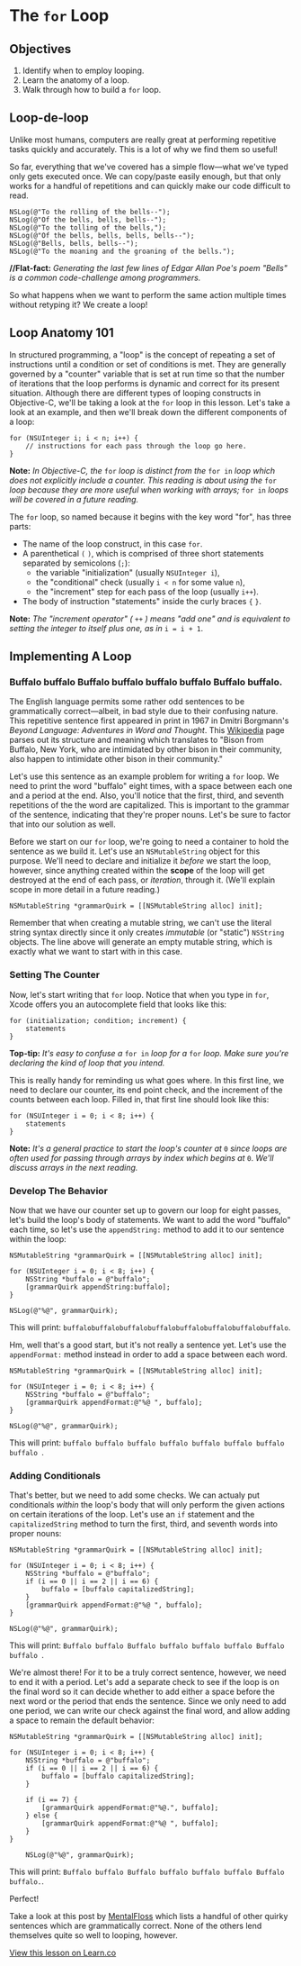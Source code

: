 # The `for` Loop

## Objectives

1. Identify when to employ looping.
2. Learn the anatomy of a loop.
3. Walk through how to build a `for` loop.

## Loop-de-loop

Unlike most humans, computers are really great at performing repetitive tasks quickly and accurately. This is a lot of why we find them so useful!

So far, everything that we've covered has a simple flow—what we've typed only gets executed once. We can copy/paste easily enough, but that only works for a handful of repetitions and can quickly make our code difficult to read.

```objc
NSLog(@"To the rolling of the bells--");
NSLog(@"Of the bells, bells, bells--");
NSLog(@"To the tolling of the bells,");
NSLog(@"Of the bells, bells, bells, bells--");
NSLog(@"Bells, bells, bells--");
NSLog(@"To the moaning and the groaning of the bells.");
```

**//Flat-fact:** *Generating the last few lines of Edgar Allan Poe's poem "Bells" is a common code-challenge among programmers.*

So what happens when we want to perform the same action multiple times without retyping it? We create a loop!

## Loop Anatomy 101

In structured programming, a "loop" is the concept of repeating a set of instructions until a condition or set of conditions is met. They are generally governed by a "counter" variable that is set at run time so that the number of iterations that the loop performs is dynamic and correct for its present situation. Although there are different types of looping constructs in Objective-C, we'll be taking a look at the `for` loop in this lesson. Let's take a look at an example, and then we'll break down the different components of a loop:

```objc
for (NSUInteger i; i < n; i++) {
    // instructions for each pass through the loop go here.
}
```

**Note:** *In Objective-C, the* `for` *loop is distinct from the* `for in` *loop which does not explicitly include a counter. This reading is about using the* `for` *loop because they are more useful when working with arrays;* `for in` *loops will be covered in a future reading.*

The `for` loop, so named  because it begins with the key word "for", has three parts: 

  * The name of the loop construct, in this case `for`.
  * A parenthetical `(` `)`,  which is comprised of three short statements separated by semicolons (`;`):
      - the variable "initialization" (usually `NSUInteger i`),
      - the "conditional" check (usually `i < n` for some value `n`),
      - the "increment" step for each pass of the loop (usually `i++`).
  * The body of instruction "statements" inside the curly braces `{` `}`.

**Note:** *The "increment operator" (* `++` *) means "add one" and is equivalent to setting the integer to itself plus one, as in* `i = i + 1`.

## Implementing A Loop

### Buffalo buffalo Buffalo buffalo buffalo buffalo Buffalo buffalo.

The English language permits some rather odd sentences to be grammatically correct—albeit, in bad style due to their confusing nature. This repetitive sentence first appeared in print in 1967 in Dmitri Borgmann's *Beyond Language: Adventures in Word and Thought*. This [Wikipedia](https://en.wikipedia.org/wiki/Buffalo_buffalo_Buffalo_buffalo_buffalo_buffalo_Buffalo_buffalo) page parses out its structure and meaning which translates to "Bison from Buffalo, New York, who are intimidated by other bison in their community, also happen to intimidate other bison in their community."

Let's use this sentence as an example problem for writing a `for` loop. We need to print the word "buffalo" eight times, with a space between each one and a period at the end. Also, you'll notice that the first, third, and seventh repetitions of the the word are capitalized. This is important to the grammar of the sentence, indicating that they're proper nouns. Let's be sure to factor that into our solution as well.

Before we start on our `for` loop, we're going to need a container to hold the sentence as we build it. Let's use an `NSMutableString` object for this purpose. We'll need to declare and initialize it *before* we start the loop, however, since anything created within the **scope** of the loop will get destroyed at the end of each pass, or *iteration*, through it. (We'll explain scope in more detail in a future reading.)

```objc
NSMutableString *grammarQuirk = [[NSMutableString alloc] init];
```

Remember that when creating a mutable string, we can't use the literal string syntax directly since it only creates *immutable* (or "static") `NSString` objects. The line above will generate an empty mutable string, which is exactly what we want to start with in this case.
    
### Setting The Counter
    
Now, let's start writing that `for` loop. Notice that when you type in `for`, Xcode offers you an autocomplete field that looks like this:

```objc
for (initialization; condition; increment) {
    statements
}
```
**Top-tip:** *It's easy to confuse a* `for in` *loop for a* `for` *loop. Make sure you're declaring the kind of loop that you intend.*

This is really handy for reminding us what goes where. In this first line, we need to declare our counter, its end point check, and the increment of the counts between each loop. Filled in, that first line should look like this:

```objc
for (NSUInteger i = 0; i < 8; i++) {
    statements
}
```

**Note:** *It's a general practice to start the loop's counter at* `0` *since loops are often used for passing through arrays by index which begins at* `0`. *We'll discuss arrays in the next reading.*

### Develop The Behavior

Now that we have our counter set up to govern our loop for eight passes, let's build the loop's body of statements. We want to add the word "buffalo" each time, so let's use the `appendString:` method to add it to our sentence within the loop:

```objc
NSMutableString *grammarQuirk = [[NSMutableString alloc] init];

for (NSUInteger i = 0; i < 8; i++) {
    NSString *buffalo = @"buffalo";
    [grammarQuirk appendString:buffalo];
}

NSLog(@"%@", grammarQuirk);
```

This will print: 
`buffalobuffalobuffalobuffalobuffalobuffalobuffalobuffalo`.

Hm, well that's a good start, but it's not really a sentence yet. Let's use the `appendFormat:` method instead in order to add a space between each word.

```objc
NSMutableString *grammarQuirk = [[NSMutableString alloc] init];

for (NSUInteger i = 0; i < 8; i++) {
    NSString *buffalo = @"buffalo";
    [grammarQuirk appendFormat:@"%@ ", buffalo];
}

NSLog(@"%@", grammarQuirk);
```

This will print: 
`buffalo buffalo buffalo buffalo buffalo buffalo buffalo buffalo `.

### Adding Conditionals

That's better, but we need to add some checks. We can actualy put conditionals *within* the loop's body that will only perform the given actions on certain iterations of the loop. Let's use an `if` statement and the `capitalizedString` method to turn the first, third, and seventh words into proper nouns:

```objc
NSMutableString *grammarQuirk = [[NSMutableString alloc] init];

for (NSUInteger i = 0; i < 8; i++) {
    NSString *buffalo = @"buffalo";
    if (i == 0 || i == 2 || i == 6) {
        buffalo = [buffalo capitalizedString];
    }
    [grammarQuirk appendFormat:@"%@ ", buffalo];
}
    
NSLog(@"%@", grammarQuirk);
```

This will print: 
`Buffalo buffalo Buffalo buffalo buffalo buffalo Buffalo buffalo `.

We're almost there! For it to be a truly correct sentence, however, we need to end it with a period. Let's add a separate check to see if the loop is on the final word so it can decide whether to add either a space before the next word or the period that ends the sentence. Since we only need to add one period, we can write our check against the final word, and allow adding a space to remain the default behavior:

```objc
NSMutableString *grammarQuirk = [[NSMutableString alloc] init];

for (NSUInteger i = 0; i < 8; i++) {
    NSString *buffalo = @"buffalo";
    if (i == 0 || i == 2 || i == 6) {
        buffalo = [buffalo capitalizedString];
    }
    
    if (i == 7) {
        [grammarQuirk appendFormat:@"%@.", buffalo];
    } else {
        [grammarQuirk appendFormat:@"%@ ", buffalo];
    }
}
    
    NSLog(@"%@", grammarQuirk);
```

This will print: 
`Buffalo buffalo Buffalo buffalo buffalo buffalo Buffalo buffalo.`.

Perfect!

Take a look at this post by [MentalFloss](http://mentalfloss.com/article/49238/7-sentences-sound-crazy-are-still-grammatical) which lists a handful of other quirky sentences which are grammatically correct. None of the others lend themselves quite so well to looping, however.

<a href='https://learn.co/lessons/reading-ios-for-loop' data-visibility='hidden'>View this lesson on Learn.co</a>
